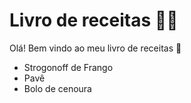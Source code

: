 # Livro de receitas :woman_cook:

Olá! Bem vindo ao meu livro de receitas :wave:

- Strogonoff de Frango
- Pavê
- Bolo de cenoura
